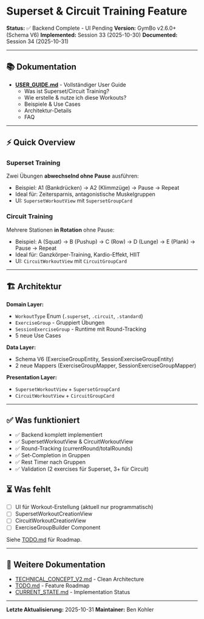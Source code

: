 # Superset & Circuit Training Feature

**Status:** ✅ Backend Complete - UI Pending
**Version:** GymBo v2.6.0+ (Schema V6)
**Implemented:** Session 33 (2025-10-30)
**Documented:** Session 34 (2025-10-31)

---

## 📚 Dokumentation

- **[USER_GUIDE.md](./USER_GUIDE.md)** - Vollständiger User Guide
  - Was ist Superset/Circuit Training?
  - Wie erstelle & nutze ich diese Workouts?
  - Beispiele & Use Cases
  - Architektur-Details
  - FAQ

---

## ⚡ Quick Overview

### Superset Training
Zwei Übungen **abwechselnd ohne Pause** ausführen:
- Beispiel: A1 (Bankdrücken) → A2 (Klimmzüge) → Pause → Repeat
- Ideal für: Zeitersparnis, antagonistische Muskelgruppen
- UI: `SupersetWorkoutView` mit `SupersetGroupCard`

### Circuit Training
Mehrere Stationen **in Rotation** ohne Pause:
- Beispiel: A (Squat) → B (Pushup) → C (Row) → D (Lunge) → E (Plank) → Pause → Repeat
- Ideal für: Ganzkörper-Training, Kardio-Effekt, HIIT
- UI: `CircuitWorkoutView` mit `CircuitGroupCard`

---

## 🏗️ Architektur

**Domain Layer:**
- `WorkoutType` Enum (`.superset`, `.circuit`, `.standard`)
- `ExerciseGroup` - Gruppiert Übungen
- `SessionExerciseGroup` - Runtime mit Round-Tracking
- 5 neue Use Cases

**Data Layer:**
- Schema V6 (ExerciseGroupEntity, SessionExerciseGroupEntity)
- 2 neue Mappers (ExerciseGroupMapper, SessionExerciseGroupMapper)

**Presentation Layer:**
- `SupersetWorkoutView` + `SupersetGroupCard`
- `CircuitWorkoutView` + `CircuitGroupCard`

---

## ✅ Was funktioniert

- ✅ Backend komplett implementiert
- ✅ SupersetWorkoutView & CircuitWorkoutView
- ✅ Round-Tracking (currentRound/totalRounds)
- ✅ Set-Completion in Gruppen
- ✅ Rest Timer nach Gruppen
- ✅ Validation (2 exercises für Superset, 3+ für Circuit)

## ⏳ Was fehlt

- [ ] UI für Workout-Erstellung (aktuell nur programmatisch)
- [ ] SupersetWorkoutCreationView
- [ ] CircuitWorkoutCreationView
- [ ] ExerciseGroupBuilder Component

Siehe [TODO.md](../../TODO.md) für Roadmap.

---

## 📖 Weitere Dokumentation

- [TECHNICAL_CONCEPT_V2.md](../../TECHNICAL_CONCEPT_V2.md) - Clean Architecture
- [TODO.md](../../TODO.md) - Feature Roadmap
- [CURRENT_STATE.md](../../CURRENT_STATE.md) - Implementation Status

---

**Letzte Aktualisierung:** 2025-10-31
**Maintainer:** Ben Kohler
